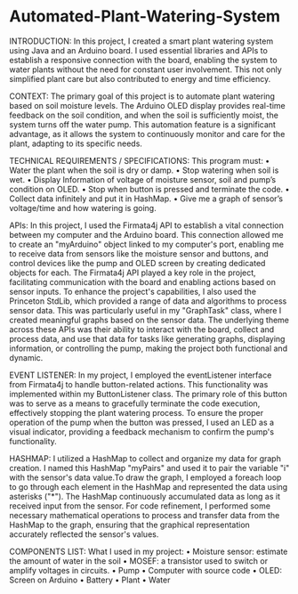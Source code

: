 # Automated-Plant-Watering-System
INTRODUCTION:
In this project, I created a smart plant watering system using Java and an Arduino board. I used essential libraries and APIs to establish a responsive connection with the board, enabling the system to water plants without the need for constant user involvement. This not only simplified plant care but also contributed to energy and time efficiency.

CONTEXT:
The primary goal of this project is to automate plant watering based on soil moisture levels. The Arduino OLED display provides real-time feedback on the soil condition, and when the soil is sufficiently moist, the system turns off the water pump. This automation feature is a significant advantage, as it allows the system to continuously monitor and care for the plant, adapting to its specific needs.

TECHNICAL REQUIREMENTS / SPECIFICATIONS:
This program must:
• Water the plant when the soil is dry or damp.
• Stop watering when soil is wet.
• Display Information of voltage of moisture sensor, soil and pump’s condition on OLED.
• Stop when button is pressed and terminate the code.
• Collect data infinitely and put it in HashMap.
• Give me a graph of sensor’s voltage/time and how watering is going.

APIs:
In this project, I used the Firmata4j API to establish a vital connection between my computer and the Arduino board. This connection allowed me to create an "myArduino" object linked to my computer's port, enabling me to receive data from sensors like the moisture sensor and buttons, and control devices like the pump and OLED screen by creating dedicated objects for each.
The Firmata4j API played a key role in the project, facilitating communication with the board and enabling actions based on sensor inputs.
To enhance the project's capabilities, I also used the Princeton StdLib, which provided a range of data and algorithms to process sensor data. This was particularly useful in my "GraphTask" class, where I created meaningful graphs based on the sensor data.
The underlying theme across these APIs was their ability to interact with the board, collect and process data, and use that data for tasks like generating graphs, displaying information, or controlling the pump, making the project both functional and dynamic.

EVENT LISTENER:
In my project, I employed the eventListener interface from Firmata4j to handle button-related actions. This functionality was implemented within my ButtonListener class. The primary role of this button was to serve as a means to gracefully terminate the code execution, effectively stopping the plant watering process. To ensure the proper operation of the pump when the button was pressed, I used an LED as a visual indicator, providing a feedback mechanism to confirm the pump's functionality.

HASHMAP:
I utilized a HashMap to collect and organize my data for graph creation. I named this HashMap "myPairs" and used it to pair the variable "i" with the sensor's data value.To draw the graph, I employed a foreach loop to go through each element in the HashMap and represented the data using asterisks ("*"). The HashMap continuously accumulated data as long as it received input from the sensor. For code refinement, I performed some necessary mathematical operations to process and transfer data from the HashMap to the graph, ensuring that the graphical representation accurately reflected the sensor's values.

COMPONENTS LIST:
What I used in my project:
• Moisture sensor: estimate the
amount of water in the soil
• MOSEF: a transistor used to switch or
amplify voltages in circuits.
• Pump
• Computer with source code
• OLED: Screen on Arduino
• Battery
• Plant
• Water
